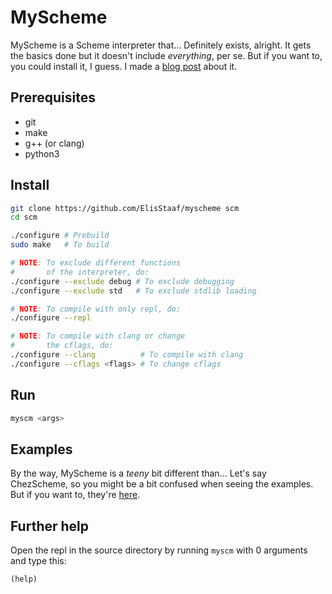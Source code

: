 # MyScheme
MyScheme is a Scheme interpreter that... Definitely exists, alright.
It gets the basics done but it doesn't include *everything*, per se.
But if you want to, you could install it, I guess. I made a
[blog post](https://elisstaaf.github.io/ramblings/2025/01/07/scheme.html) about it.

## Prerequisites
* git
* make
* g++ (or clang)
* python3

## Install
```sh
git clone https://github.com/ElisStaaf/myscheme scm
cd scm

./configure # Prebuild
sudo make   # To build

# NOTE: To exclude different functions
#       of the interpreter, do:
./configure --exclude debug # To exclude debugging
./configure --exclude std   # To exclude stdlib loading

# NOTE: To compile with only repl, do:
./configure --repl

# NOTE: To compile with clang or change
#       the cflags, do:
./configure --clang          # To compile with clang
./configure --cflags <flags> # To change cflags
```

## Run
```sh
myscm <args>
```

## Examples
By the way, MyScheme is a *teeny* bit different than... Let's say
ChezScheme, so you might be a bit confused when seeing the
examples. But if you want to, they're [here](/scheme).

## Further help
Open the repl in the source directory 
by running `myscm` with 0 arguments
and type this:
```scm
(help)
```